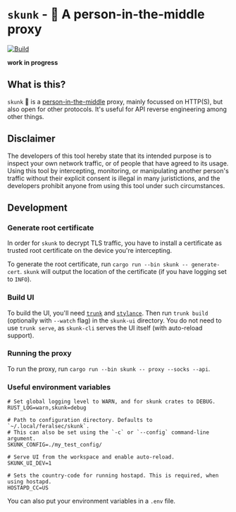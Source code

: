 # `skunk` - 🦨 A person-in-the-middle proxy

[![Build](https://github.com/jgraef/skunk/actions/workflows/build.yaml/badge.svg)](https://github.com/jgraef/skunk/actions/workflows/build.yaml)

**work in progress**

## What is this?

`skunk` 🦨 is a [person-in-the-middle][1] proxy, mainly focussed on HTTP(S), but also open for other protocols.
It's useful for API reverse engineering among other things.

## Disclaimer

The developers of this tool hereby state that its intended purpose is to inspect your own network traffic, or of people that have agreed to its usage. Using this tool by intercepting, monitoring, or manipulating another person's traffic without their explicit consent is illegal in many juristictions, and the developers prohibit anyone from using this tool under such circumstances.

## Development

### Generate root certificate

In order for `skunk` to decrypt TLS traffic, you have to install a certificate as trusted root certificate on the device you're intercepting.

To generate the root certificate, run `cargo run --bin skunk -- generate-cert`. `skunk` will output the location of the certificate (if you have logging set to `INFO`).

### Build UI

To build the UI, you'll need [`trunk`][3] and [`stylance`][4]. Then run `trunk build` (optionally with `--watch` flag) in the `skunk-ui` directory.
You do not need to use `trunk serve`, as `skunk-cli` serves the UI itself (with auto-reload support).

### Running the proxy

To run the proxy, run `cargo run --bin skunk -- proxy --socks --api`.

### Useful environment variables

```
# Set global logging level to WARN, and for skunk crates to DEBUG.
RUST_LOG=warn,skunk=debug

# Path to configuration directory. Defaults to `~/.local/feralsec/skunk`.
# This can also be set using the `-c` or `--config` command-line argument.
SKUNK_CONFIG=./my_test_config/

# Serve UI from the workspace and enable auto-reload.
SKUNK_UI_DEV=1

# Sets the country-code for running hostapd. This is required, when using hostapd.
HOSTAPD_CC=US
```

You can also put your environment variables in a `.env` file.


[1]: https://en.wikipedia.org/wiki/Man-in-the-middle_attack
[2]: https://github.com/jgraef/skunk/issues
[3]: https://trunkrs.dev/
[4]: https://github.com/basro/stylance-rs
